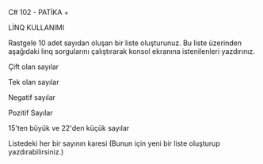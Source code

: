 C# 102 - PATİKA +

LİNQ KULLANIMI

Rastgele 10 adet sayıdan oluşan bir liste oluşturunuz. Bu liste üzerinden aşağıdaki linq sorgularını çalıştırarak konsol ekranına istenilenleri yazdırınız.

Çift olan sayılar

Tek olan sayılar

Negatif sayılar

Pozitif Sayılar

15'ten büyük ve 22'den küçük sayılar

Listedeki her bir sayının karesi (Bunun için yeni bir liste oluşturup yazdırabilirsiniz.)

